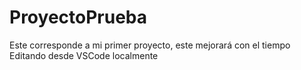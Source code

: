 # ProyectoPrueba

Este corresponde a mi primer proyecto, este mejorará con el tiempo
Editando desde VSCode localmente
